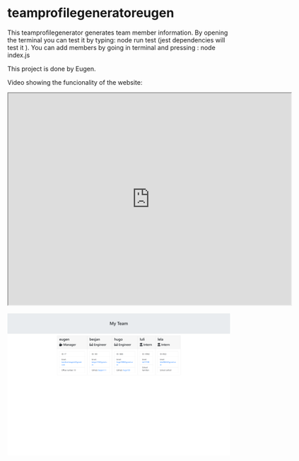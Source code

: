 # teamprofilegeneratoreugen

This teamprofilegenerator generates team member information.
By opening the terminal you can test it by typing: node run test (jest dependencies will test it ).
You can add members by going in terminal and pressing : node index.js

This project is done by Eugen.


Video showing the funcionality of the website:


<iframe src="https://drive.google.com/file/d/1o_9hxUHjurn0Afb2prReBD6oozBBLRvE/preview" width="640" height="480"></iframe>

![alt text](<127.0.0.1_5500_starter_output_team.html (4).png>)


